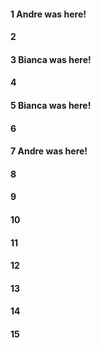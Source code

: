 #### 1 Andre was here!
#### 2
#### 3 Bianca was here!
#### 4
#### 5 Bianca was here!
#### 6
#### 7 Andre was here!
#### 8
#### 9
#### 10
#### 11
#### 12
#### 13
#### 14
#### 15
